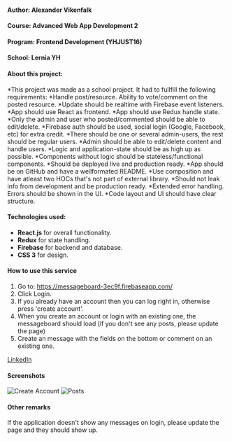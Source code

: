 
#### Author: Alexander Vikenfalk
#### Course: Advanced Web App Development 2
#### Program: Frontend Development (YHJUST16)
#### School: Lernia YH

#### About this project: 
*This project was made as a school project. It had to fullfill the following requirements:
*Handle post/resource. Ability to vote/comment on the posted resource.
*Update should be realtime with Firebase event listeners.
*App should use React as frontend.
*App should use Redux handle state.
*Only the admin and user who posted/commented should be able to edit/delete.
*Firebase auth should be used, social login (Google, Facebook, etc) for extra credit.
*There should be one or several admin-users, the rest should be regular users.
*Admin should be able to edit/delete content and handle users.
*Logic and application-state should be as high up as possible.
*Components without logic should be stateless/functional components.
*Should be deployed live and production ready.
*App should be on GitHub and have a wellformated README.
*Use composition and have atleast two HOCs that's not part of external library.
*Should not leak info from development and be production ready.
*Extended error handling. Errors should be shown in the UI.
*Code layout and UI should have clear structure.

#### Technologies used: 
* **React.js** for overall functionality. 
* **Redux** for state handling.
* **Firebase** for backend and database.
* **CSS 3** for design.


#### How to use this service ####
1.  Go to: https://messageboard-3ec9f.firebaseapp.com/
2.  Click Login. 
3. If you already have an account then you can log right in, otherwise press 'create account'.
3. When you create an account or login with an existing one, the messageboard should load (if you don't see any posts, please update the page)
4. Create an message with the fields on the bottom or comment on an existing one. 

[LinkedIn](https://de.linkedin.com/in/alexander-vikenfalk-6b993b42)

#### Screenshots ####
![Create Account](https://user-images.githubusercontent.com/16190870/34210397-ffaee5ca-e595-11e7-9ea9-5b2962d6539a.png)
![Posts](https://user-images.githubusercontent.com/16190870/34210274-9a2d525e-e595-11e7-9e4c-a58aab9441fa.png)

#### Other remarks ####
If the application doesn't show any messages on login, please update the page and they should show up.
